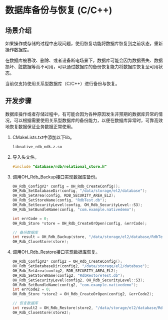 # 数据库备份与恢复 (C/C++)
<!--Kit: ArkData-->
<!--Subsystem: DistributedDataManager-->
<!--Owner: @baijidong-->
<!--Designer: @widecode; @htt1997-->
<!--Tester: @yippo; @logic42-->
<!--Adviser: @ge-yafang-->

## 场景介绍

如果操作或存储的过程中出现问题，使用恢复功能将数据库恢复到之前状态，重新操作数据库。

在数据库被篡改、删除、或者设备断电场景下，数据库可能会因为数据丢失、数据损坏、脏数据等而不可用，可以通过数据库的备份恢复能力将数据库恢复至可用状态。

当前仅支持使用关系型数据库（C/C++）进行备份与恢复。

## 开发步骤

数据库操作或者存储过程中，有可能会因为各种原因发生非预期的数据库异常的情况，可以根据需要使用关系型数据库的备份能力，以便在数据库异常时，可靠高效地恢复数据保证业务数据正常使用。

1. CMakeLists.txt中添加以下lib。

    ```txt
    libnative_rdb_ndk.z.so
    ```

2. 导入头文件。

    ```c
    #include "database/rdb/relational_store.h"
    ```

3. 调用OH_Rdb_Backup接口实现数据库备份。

    ```c
    OH_Rdb_ConfigV2* config = OH_Rdb_CreateConfig();
    OH_Rdb_SetDatabaseDir(config, "/data/storage/el2/database");
    OH_Rdb_SetArea(config, RDB_SECURITY_AREA_EL2);
    OH_Rdb_SetStoreName(config, "RdbTest.db");
    OH_Rdb_SetSecurityLevel(config, OH_Rdb_SecurityLevel::S3);
    OH_Rdb_SetBundleName(config, "com.example.nativedemo");
    
    int errCode = 0;
    OH_Rdb_Store *store = OH_Rdb_CreateOrOpen(config, &errCode);
    
    // 备份数据库
    int result = OH_Rdb_Backup(store, "/data/storage/el2/database/RdbTest_bak.db");
    OH_Rdb_CloseStore(store);
    ```

4. 调用OH_Rdb_Restore接口实现数据库恢复。

    ```c
    OH_Rdb_ConfigV2* config2 = OH_Rdb_CreateConfig();
    OH_Rdb_SetDatabaseDir(config2, "/data/storage/el2/database");
    OH_Rdb_SetArea(config2, RDB_SECURITY_AREA_EL2);
    OH_Rdb_SetStoreName(config2, "RdbRestoreTest.db");
    OH_Rdb_SetSecurityLevel(config2, OH_Rdb_SecurityLevel::S3);
    OH_Rdb_SetBundleName(config2, "com.example.nativedemo");
    int errCode2 = 0;
    OH_Rdb_Store *store2 = OH_Rdb_CreateOrOpen(config2, &errCode2);
    
    // 恢复数据库
    int result2 = OH_Rdb_Restore(store2, "/data/storage/el2/database/RdbTest_bak.db");
    OH_Rdb_CloseStore(store2);
    ```